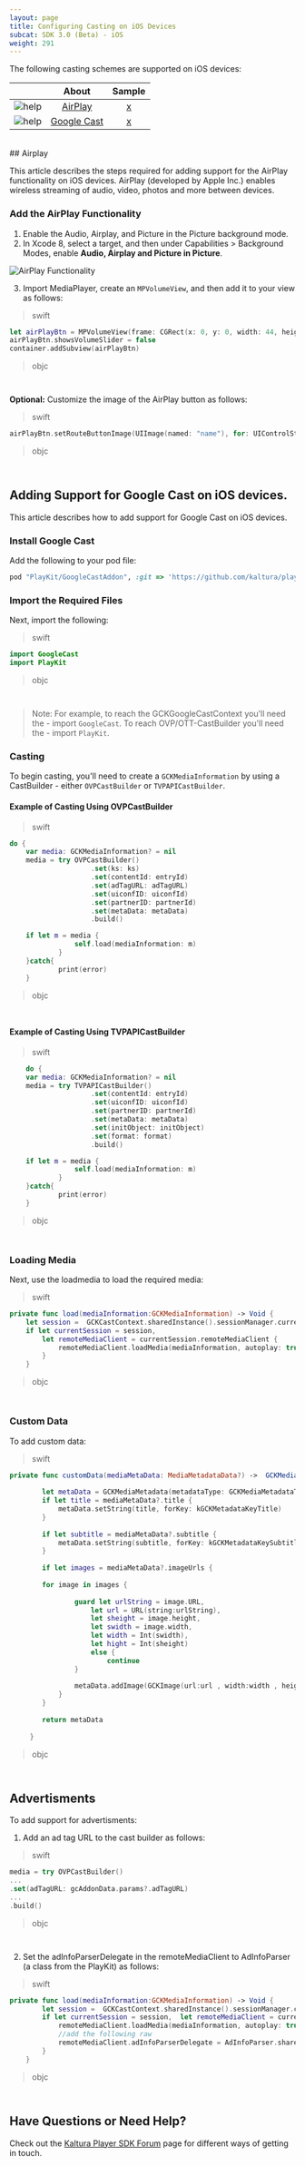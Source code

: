 ```yaml
---
layout: page
title: Configuring Casting on iOS Devices
subcat: SDK 3.0 (Beta) - iOS
weight: 291
---
```


The following casting schemes are supported on iOS devices:

<center>

|                                         |      About      | Sample |
|:---------------------------------------:|:---------------:|:------:|
| ![help](./v3-images/iOS/airPlay.png)    | [AirPlay](https://github.com/kaltura/DeveloperPortalDocs/blob/mobilePlayerSDKV3/documentation/Mobile-Video-Player-SDKs/v3_iOS_Casting.md#airplay)     | [x]()  |
| ![help](./v3-images/iOS/chromecast.png) | [Google Cast](https://github.com/kaltura/DeveloperPortalDocs/blob/mobilePlayerSDKV3/documentation/Mobile-Video-Player-SDKs/v3_iOS_Casting.md#google-cast) | [x]()  |            |

</center>

</br>
## Airplay  

This article describes the steps required for adding support for the AirPlay functionality on iOS devices. AirPlay (developed by Apple Inc.) enables wireless streaming of audio, video, photos and more between devices.

### Add the AirPlay Functionality  

1. Enable the Audio, Airplay, and Picture in the Picture background mode. 
2. In Xcode 8, select a target, and then under Capabilities > Background Modes, enable **Audio, Airplay and Picture in Picture**. 

![AirPlay Functionality](./v3-images/iOS/EnableAirPlay.png) 

3. Import MediaPlayer, create an `MPVolumeView`, and then add it to your view as follows: 

> swift  

```swift
let airPlayBtn = MPVolumeView(frame: CGRect(x: 0, y: 0, width: 44, height: 44))
airPlayBtn.showsVolumeSlider = false
container.addSubview(airPlayBtn)

```
>objc

```objc


```

**Optional:** Customize the image of the AirPlay button as follows: 

> swift  

```swift
airPlayBtn.setRouteButtonImage(UIImage(named: "name"), for: UIControlState.normal)

```

>objc

```objc


```

## Adding Support for Google Cast on iOS devices.

This article describes how to add support for Google Cast on iOS devices.

###  Install Google Cast  

Add the following to your pod file: 

```ruby
pod "PlayKit/GoogleCastAddon", :git => 'https://github.com/kaltura/playkit-ios.git', :tag => PLAYKIT_TAG.

```

###  Import the Required Files  

Next, import the following:

> swift  

```swift
import GoogleCast
import PlayKit
```

>objc

```objc


```
	
> Note: For example, to reach the GCKGoogleCastContext you'll need the - import `GoogleCast`. To reach OVP/OTT-CastBuilder you'll need the - import `PlayKit`.


###  Casting  

To begin casting, you'll need to create a `GCKMediaInformation` by using a CastBuilder - either `OVPCastBuilder` or `TVPAPICastBuilder`.


#### Example of Casting Using OVPCastBuilder  

> swift  

```swift
do {
	var media: GCKMediaInformation? = nil
	media = try OVPCastBuilder()
                    .set(ks: ks)
                    .set(contentId: entryId)
                    .set(adTagURL: adTagURL)
                    .set(uiconfID: uiconfId)
                    .set(partnerID: partnerId)
                    .set(metaData: metaData)
                    .build()

	if let m = media {
                self.load(mediaInformation: m)    
            }
	}catch{
            print(error)
	}

```
>objc

```objc


```


#### Example of Casting Using TVPAPICastBuilder

> swift  

```swift
	do {
	var media: GCKMediaInformation? = nil
 	media = try TVPAPICastBuilder()
                    .set(contentId: entryId)
                    .set(uiconfID: uiconfId)
                    .set(partnerID: partnerId)
                    .set(metaData: metaData)
                    .set(initObject: initObject)
                    .set(format: format)
                    .build()

	if let m = media {
                self.load(mediaInformation: m)    
            }
	}catch{
            print(error)
	}
```
>objc

```objc


```

### Loading Media  

Next, use the loadmedia to load the required media:

> swift  

```swift
private func load(mediaInformation:GCKMediaInformation) -> Void {
    let session =  GCKCastContext.sharedInstance().sessionManager.currentCastSession
    if let currentSession = session,  
    	let remoteMediaClient = currentSession.remoteMediaClient {
            remoteMediaClient.loadMedia(mediaInformation, autoplay: true)
        }
 	}

```
>objc

```objc


```

### Custom Data

To add custom data:

> swift  

```swift
private func customData(mediaMetaData: MediaMetadataData?) ->  GCKMediaMetadata {
        
        let metaData = GCKMediaMetadata(metadataType: GCKMediaMetadataType.movie)
        if let title = mediaMetaData?.title {
            metaData.setString(title, forKey: kGCKMetadataKeyTitle)
        }
        
        if let subtitle = mediaMetaData?.subtitle {
            metaData.setString(subtitle, forKey: kGCKMetadataKeySubtitle)
        }
        
        if let images = mediaMetaData?.imageUrls {
            
        for image in images {
                
                guard let urlString = image.URL,
                    let url = URL(string:urlString),
                    let sheight = image.height,
                    let swidth = image.width,
                    let width = Int(swidth),
                    let hight = Int(sheight)
                    else {
                        continue
                }
                
                metaData.addImage(GCKImage(url:url , width:width , height:hight))
            }
        }
        
        return metaData
        
   	 }

```
>objc

```objc


```
	
##  Advertisments  

To add support for advertisments:

1. Add an ad tag URL to the cast builder as follows:

> swift  

```swift
media = try OVPCastBuilder()
...
.set(adTagURL: gcAddonData.params?.adTagURL)
...
.build()

```
>objc

```objc


```

2. Set the adInfoParserDelegate in the remoteMediaClient to AdInfoParser (a class from the PlayKit) as follows:

>swift

```swift
private func load(mediaInformation:GCKMediaInformation) -> Void {
        let session =  GCKCastContext.sharedInstance().sessionManager.currentCastSession
        if let currentSession = session,  let remoteMediaClient = currentSession.remoteMediaClient {
            remoteMediaClient.loadMedia(mediaInformation, autoplay: true)
            //add the following raw
            remoteMediaClient.adInfoParserDelegate = AdInfoParser.shared
        }
    }
```
>objc

```objc


```


## Have Questions or Need Help?

Check out the [Kaltura Player SDK Forum](https://forum.kaltura.org/c/playkit) page for different ways of getting in touch.

